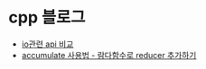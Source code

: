 # cpp 블로그

- [io관련 api 비교](https://su-m.tistory.com/4)
- [accumulate 사용법 - 람다함수로 reducer 추가하기](https://deukyu.tistory.com/50)
